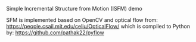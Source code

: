 Simple Incremental Structure from Motion (ISFM) demo

SFM is implemented based on OpenCV and optical flow from:
https://people.csail.mit.edu/celiu/OpticalFlow/
which is compiled to Python by:
https://github.com/pathak22/pyflow


